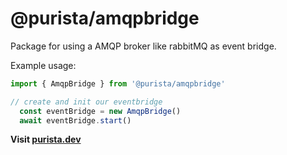# @purista/amqpbridge

Package for using a AMQP broker like rabbitMQ as event bridge.

Example usage:

```typescript
import { AmqpBridge } from '@purista/amqpbridge'

// create and init our eventbridge
  const eventBridge = new AmqpBridge()
  await eventBridge.start()

```

**Visit [purista.dev](https://purista.dev)**
